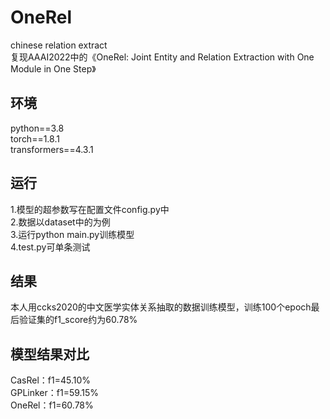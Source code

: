 # OneRel
chinese relation extract  
复现AAAI2022中的《OneRel: Joint Entity and Relation Extraction with One Module in One Step》  

## 环境  
python==3.8  
torch==1.8.1  
transformers==4.3.1

## 运行  
1.模型的超参数写在配置文件config.py中  
2.数据以dataset中的为例  
3.运行python main.py训练模型  
4.test.py可单条测试  
  
## 结果
本人用ccks2020的中文医学实体关系抽取的数据训练模型，训练100个epoch最后验证集的f1_score约为60.78%  

## 模型结果对比  
CasRel：f1=45.10%  
GPLinker：f1=59.15%  
OneRel：f1=60.78%  
